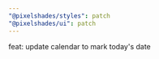 ```yaml
---
"@pixelshades/styles": patch
"@pixelshades/ui": patch
---
```


feat: update calendar to mark today's date
